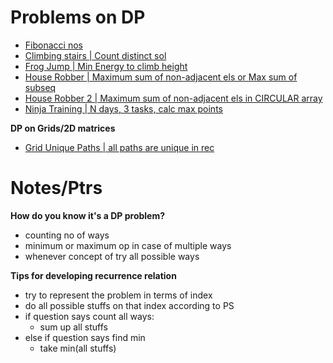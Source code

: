 # Problems on DP

- [Fibonacci nos](Fibonacci_num.cpp)
- [Climbing stairs | Count distinct sol](climbing_stairs.cpp)
- [Frog Jump | Min Energy to climb height](frog_jump.cpp)
- [House Robber | Maximum sum of non-adjacent els or Max sum of subseq](house_robber.cpp)
- [House Robber 2 | Maximum sum of non-adjacent els in CIRCULAR array](house_robber2.cpp)
- [Ninja Training | N days, 3 tasks, calc max points](ninja_training.cpp)

**DP on Grids/2D matrices**

- [Grid Unique Paths | all paths are unique in rec](grid_unique_paths.cpp)

# Notes/Ptrs

**How do you know it's a DP problem?**
- counting no of ways 
- minimum or maximum op in case of multiple ways 
- whenever concept of try all possible ways 

**Tips for developing recurrence relation**
- try to represent the problem in terms of index
- do all possible stuffs on that index according to PS
- if question says count all ways:
    - sum up all stuffs
- else if question says find min
    - take min(all stuffs)